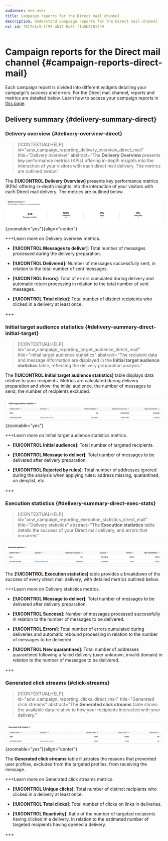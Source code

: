```yaml
---
audience: end-user
title: Campaign reports for the Direct mail channel
description: Understand campaign reports for the Direct mail channel
exl-id: 7817d4c5-1f97-4b17-8a5f-f1a5b8701fe9
---
```

# Campaign reports for the Direct mail channel {#campaign-reports-direct-mail}

Each campaign report is divided into different widgets detailing your campaign's success and errors. For the Direct mail channel, reports and metrics are detailed below. Learn how to access your campaign reports in [this page](campaign-reports.md).

## Delivery summary {#delivery-summary-direct}

### Delivery overview {#delivery-overview-direct}

>[!CONTEXTUALHELP]
>id="acw_campaign_reporting_delivery_overview_direct_mail"
>title="Delivery overview"
>abstract="The **Delivery Overview** presents key performance metrics (KPIs) offering in-depth insights into the interaction of your visitors with each direct mail delivery. The metrics are outlined below."

The **[!UICONTROL Delivery Overview]** presents key performance metrics (KPIs) offering in-depth insights into the interaction of your visitors with each Direct mail delivery. The metrics are outlined below.

![](assets/direct-mail-campaign-overview.png){zoomable="yes"}{align="center"}

+++Learn more on Delivery overview metrics.

* **[!UICONTROL Messages to deliver]**: Total number of messages processed during the delivery preparation.

* **[!UICONTROL Delivered]**: Number of messages successfully sent, in relation to the total number of sent messages.

* **[!UICONTROL Errors]**: Total of errors cumulated during delivery and automatic return processing in relation to the total number of sent messages.

* **[!UICONTROL Total clicks]**: Total number of distinct recipients who clicked in a delivery at least once.

+++

### Initial target audience statistics {#delivery-summary-direct-initial-target}

>[!CONTEXTUALHELP]
>id="acw_campaign_reporting_target_audience_direct_mail"
>title="Initial target audience statistics"
>abstract="The recipient data and message information are displayed in the **Initial target audience statistics** table, reflecting the delivery preparation analysis."

The **[!UICONTROL Initial target audience statistics]** table displays data relative to your recipients. Metrics are calculated during delivery preparation and show: the initial audience, the number of messages to send, the number of recipients excluded.

![](assets/direct-mail-campaign-target-audience.png){zoomable="yes"}

+++Learn more on Initial target audience statistics metrics.

* **[!UICONTROL Initial audience]**: Total number of targeted recipients.

* **[!UICONTROL Message to deliver]**: Total number of messages to be delivered after delivery preparation.

* **[!UICONTROL Rejected by rules]**: Total number of addresses ignored during the analysis when applying rules: address missing, quarantined, on denylist, etc.

+++

### Execution statistics {#delivery-summary-direct-exec-stats}

>[!CONTEXTUALHELP]
>id="acw_campaign_reporting_execution_statistics_direct_mail"
>title="Delivery statistics"
>abstract="The **Execution statistics** table details the success of your Direct mail delivery, and errors that occurred."

![](assets/direct-mail-campaign-exec.png)

The **[!UICONTROL Execution statistics]** table provides a breakdown of the success of every direct mail delivery, with detailed metrics outlined below.

+++Learn more on Delivery statistics metrics.

* **[!UICONTROL Message to deliver]**: Total number of messages to be delivered after delivery preparation.

* **[!UICONTROL Success]**: Number of messages processed successfully in relation to the number of messages to be delivered.

* **[!UICONTROL Errors]**: Total number of errors cumulated during deliveries and automatic rebound processing in relation to the number of messages to be delivered.

* **[!UICONTROL New quarantines]**: Total number of addresses quarantined following a failed delivery (user unknown, invalid domain) in relation to the number of messages to be delivered.

+++

### Generated click streams {#click-streams}

>[!CONTEXTUALHELP]
>id="acw_campaign_reporting_clicks_direct_mail"
>title="Generated click streams"
>abstract="The **Generated click streams** table shows the available data relative to how your recipients interacted with your delivery."

![](assets/direct-mail-campaign-clicks.png){zoomable="yes"}{align="center"}

The **Generated click streams** table illustrates the reasons that prevented user profiles, excluded from the targeted profiles, from receiving the message.

+++Learn more on Generated click streams metrics.

* **[!UICONTROL Unique clicks]**: Total number of distinct recipients who clicked in a delivery at least once.

* **[!UICONTROL Total clicks]**: Total number of clicks on links in deliveries.

* **[!UICONTROL Reactivity]**: Ratio of the number of targeted recipients having clicked in a delivery, in relation to the estimated number of targeted recipients having opened a delivery.

+++
